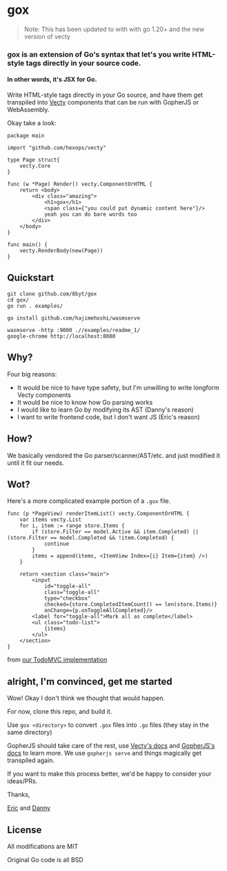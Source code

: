 # gox

> Note: This has been updated to with with go 1.20+ and the new version of vecty

### gox is an extension of Go's syntax that let's you write HTML-style tags directly in your source code.

#### In other words, it's JSX for Go.

Write HTML-style tags directly in your Go source, and have them get transpiled into [Vecty](https://github.com/hexops/vecty) components that can be run with GopherJS or WebAssembly.

Okay take a look:

```
package main

import "github.com/hexops/vecty"

type Page struct{
	vecty.Core
}

func (w *Page) Render() vecty.ComponentOrHTML {
	return <body>
		<div class="amazing">
			<h1>gox</h1>
			<span class={"you could put dynamic content here"}/>
			yeah you can do bare words too
		</div>
	</body>
}

func main() {
	vecty.RenderBody(new(Page))
}
```

## Quickstart

```
git clone github.com/8byt/gox
cd gox/
go run . examples/

go install github.com/hajimehoshi/wasmserve

wasmserve -http :9000 .//examples/readme_1/
google-chrome http://localhost:8080
```

## Why?

Four big reasons:

- It would be nice to have type safety, but I'm unwilling to write longform Vecty components
- It would be nice to know how Go parsing works
- I would like to learn Go by modifying its AST (Danny's reason)
- I want to write frontend code, but I don't want JS (Eric's reason)

## How?

We basically vendored the Go parser/scanner/AST/etc. and just modified it until it fit our needs.

## Wot?

Here's a more complicated example portion of a `.gox` file.

```
func (p *PageView) renderItemList() vecty.ComponentOrHTML {
	var items vecty.List
	for i, item := range store.Items {
		if (store.Filter == model.Active && item.Completed) || (store.Filter == model.Completed && !item.Completed) {
			continue
		}
		items = append(items, <ItemView Index={i} Item={item} />)
	}

	return <section class="main">
		<input
			id="toggle-all"
			class="toggle-all"
			type="checkbox"
			checked={store.CompletedItemCount() == len(store.Items)}
			onChange={p.onToggleAllCompleted}/>
		<label for="toggle-all">Mark all as complete</label>
		<ul class="todo-list">
			{items}
		</ul>
	</section>
}
```

from [our TodoMVC implementation](https://github.com/8byt/gox/blob/master/examples/todomvc/components/pageview.gox)

## alright, I'm convinced, get me started

Wow! Okay I don't think we thought that would happen.

For now, clone this repo, and build it.

Use `gox <directory>` to convert `.gox` files into `.go` files (they stay in the same directory)

GopherJS should take care of the rest, use [Vecty's docs](https://github.com/hexops/vecty) and [GopherJS's docs](https://github.com/gopherjs/gopherjs) to learn more. We use `gopherjs serve` and things magically get transpiled again.

If you want to make this process better, we'd be happy to consider your ideas/PRs.

Thanks,

[Eric](https://github.com/HALtheWise) and [Danny](https://github.com/wolfd)

## License

All modifications are MIT

Original Go code is all BSD
